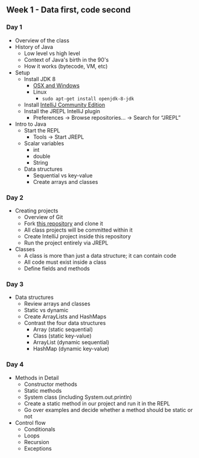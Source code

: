## Week 1 - Data first, code second

### Day 1

* Overview of the class
* History of Java
  * Low level vs high level
  * Context of Java's birth in the 90's
  * How it works (bytecode, VM, etc)
* Setup
  * Install JDK 8
    * [OSX and Windows](http://www.oracle.com/technetwork/java/javase/downloads/jdk8-downloads-2133151.html)
    * Linux
      * `sudo apt-get install openjdk-8-jdk`
  * Install [IntelliJ Community Edition](https://www.jetbrains.com/idea/download/)
  * Install the JREPL IntelliJ plugin
    * Preferences -> Browse repositories… -> Search for “JREPL”
* Intro to Java
  * Start the REPL
    * Tools -> Start JREPL
  * Scalar variables
    * int
    * double
    * String
  * Data structures
    * Sequential vs key-value
    * Create arrays and classes

### Day 2

* Creating projects
  * Overview of Git
  * Fork [this repository](https://github.com/oakes/java-projects) and clone it
  * All class projects will be committed within it
  * Create IntelliJ project inside this repository
  * Run the project entirely via JREPL
* Classes
  * A class is more than just a data structure; it can contain code
  * All code must exist inside a class
  * Define fields and methods

### Day 3

* Data structures
  * Review arrays and classes
  * Static vs dynamic
  * Create ArrayLists and HashMaps
  * Contrast the four data structures
    * Array (static sequential)
    * Class (static key-value)
    * ArrayList (dynamic sequential)
    * HashMap (dynamic key-value)

### Day 4

* Methods in Detail
  * Constructor methods
  * Static methods
  * System class (including System.out.println)
  * Create a static method in our project and run it in the REPL
  * Go over examples and decide whether a method should be static or not
* Control flow
  * Conditionals
  * Loops
  * Recursion
  * Exceptions

